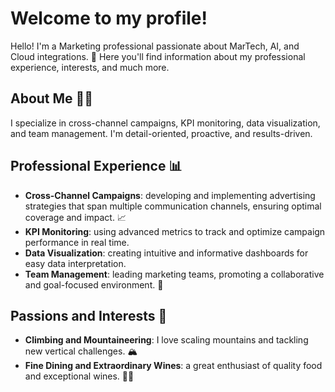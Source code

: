 # Welcome to my profile!

Hello! I'm a Marketing professional passionate about MarTech, AI, and Cloud integrations. 🚀 Here you'll find information about my professional experience, interests, and much more.

## About Me 🙋‍♀️

I specialize in cross-channel campaigns, KPI monitoring, data visualization, and team management. I'm detail-oriented, proactive, and results-driven.

## Professional Experience 📊

- **Cross-Channel Campaigns**: developing and implementing advertising strategies that span multiple communication channels, ensuring optimal coverage and impact. 📈
- **KPI Monitoring**: using advanced metrics to track and optimize campaign performance in real time.
- **Data Visualization**: creating intuitive and informative dashboards for easy data interpretation.
- **Team Management**: leading marketing teams, promoting a collaborative and goal-focused environment. 👥

## Passions and Interests 🌄

- **Climbing and Mountaineering**: I love scaling mountains and tackling new vertical challenges. 🏔️
- **Fine Dining and Extraordinary Wines**: a great enthusiast of quality food and exceptional wines. 🍷🍴
